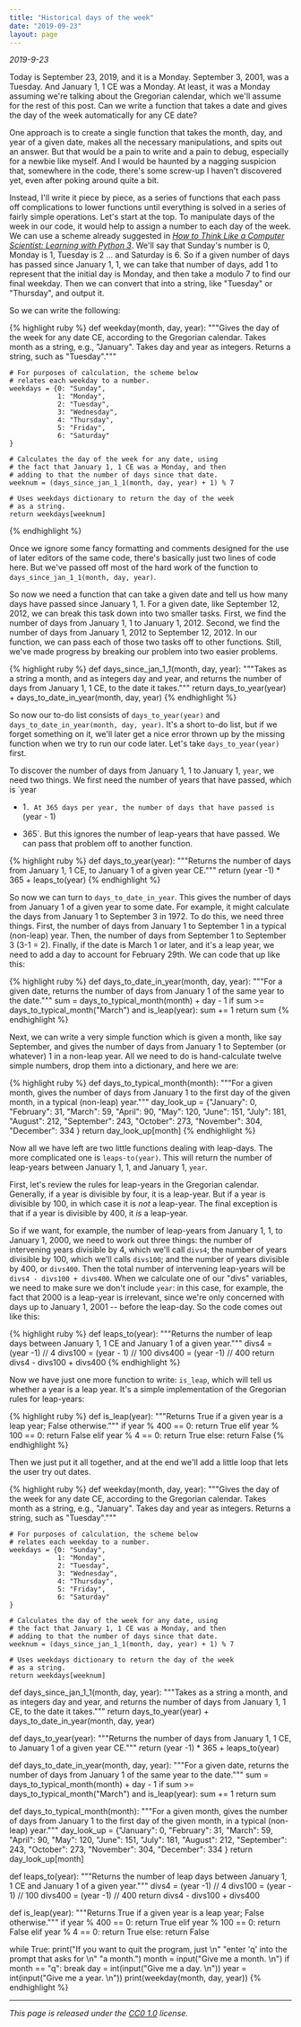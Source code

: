 ```yaml
---
title: "Historical days of the week"
date: "2019-09-23"
layout: page
---
```


_2019-9-23_

Today is September 23, 2019, and it is a Monday. September 3, 2001, was a
Tuesday. And January 1, 1 CE was a Monday. At least, it was a Monday assuming
we're talking about the Gregorian calendar, which we'll assume for the rest of
this post. Can we write a function that takes a date and gives the day of the
week automatically for any CE date?

One approach is to create a single function that takes the month, day, and year
of a given date, makes all the necessary manipulations, and spits out an
answer. But that would be a pain to write and a pain to debug, especially for a
newbie like myself. And I would be haunted by a nagging suspicion that,
somewhere in the code, there's some screw-up I haven't discovered yet, even
after poking around quite a bit.

Instead, I'll write it piece by piece, as a series of functions that each pass
off complications to lower functions until everything is solved in a series of
fairly simple operations. Let's start at the top. To manipulate days of the
week in our code, it would help to assign a number to each day of the week. We
can use a scheme already suggested in _[How to Think Like a Computer Scientist:
Learning with Python 3](index.html)_. We'll say that Sunday's number is 0,
Monday is 1, Tuesday is 2 ... and Saturday is 6. So if a given number of days
has passed since January 1, 1, we can take that number of days, add 1 to
represent that the initial day is Monday, and then take a modulo 7 to find our
final weekday. Then we can convert that into a string, like "Tuesday" or
"Thursday", and output it.

So we can write the following:

{% highlight ruby %}
def weekday(month, day, year):
    """Gives the day of the week for any date CE, according to the
    Gregorian calendar. Takes month as a string, e.g., "January". Takes
    day and year as integers. Returns a string, such as "Tuesday"."""
    
    # For purposes of calculation, the scheme below 
    # relates each weekday to a number.
    weekdays = {0: "Sunday",
                1: "Monday",
                2: "Tuesday",
                3: "Wednesday",
                4: "Thursday",
                5: "Friday",
                6: "Saturday"
    }

    # Calculates the day of the week for any date, using 
    # the fact that January 1, 1 CE was a Monday, and then
    # adding to that the number of days since that date.
    weeknum = (days_since_jan_1_1(month, day, year) + 1) % 7

    # Uses weekdays dictionary to return the day of the week
    # as a string.
    return weekdays[weeknum]
{% endhighlight %}

Once we ignore some fancy formatting and comments designed for the use of later
editors of the same code, there's basically just two lines of code here. But
we've passed off most of the hard work of the function to
`days_since_jan_1_1(month, day, year)`.

So now we need a function that can take a given date and tell us how many days
have passed since January 1, 1. For a given date, like September 12, 2012, we
can break this task down into two smaller tasks. First, we find the number of
days from January 1, 1 to January 1, 2012. Second, we find the number of days
from January 1, 2012 to September 12, 2012. In our function, we can pass each
of those two tasks off to other functions. Still, we've made progress by
breaking our problem into two easier problems.

{% highlight ruby %}
def days_since_jan_1_1(month, day, year):
    """Takes as a string a month, and as integers day and year, 
    and returns the number of days from January 1, 1 CE, to 
    the date it takes."""
    return days_to_year(year) + days_to_date_in_year(month, day, year)
{% endhighlight %}

So now our to-do list consists of `days_to_year(year)` and
`days_to_date_in_year(month, day, year)`. It's a short to-do list, but if we
forget something on it, we'll later get a nice error thrown up by the missing
function when we try to run our code later. Let's take `days_to_year(year)`
first.

To discover the number of days from January 1, 1 to January 1, `year`, we need
two things. We first need the number of years that have passed, which is `year
- 1`. At 365 days per year, the number of days that have passed is `(year - 1)
* 365`. But this ignores the number of leap-years that have passed. We can pass
that problem off to another function.

{% highlight ruby %}
def days_to_year(year):
    """Returns the number of days from January 1, 1 CE, to 
    January 1 of a given year CE."""
    return (year -1) * 365 + leaps_to(year)
{% endhighlight %}

So now we can turn to `days_to_date_in_year`. This gives the number of days
from January 1 of a given year to some date. For example, it might calculate
the days from January 1 to September 3 in 1972. To do this, we need three
things. First, the number of days from January 1 to September 1 in a typical
(non-leap) year. Then, the number of days from September 1 to September 3 (3-1
= 2). Finally, if the date is March 1 or later, and it's a leap year, we need
to add a day to account for February 29th. We can code that up like this:

{% highlight ruby %}
def days_to_date_in_year(month, day, year):
    """For a given date, returns the number of days from January 1
    of the same year to the date."""
    sum = days_to_typical_month(month) + day - 1 
    if sum >= days_to_typical_month("March") and is_leap(year):
        sum += 1
    return sum
{% endhighlight %}

Next, we can write a very simple function which is given a month, like say
September, and gives the number of days from January 1 to September (or
whatever) 1 in a non-leap year. All we need to do is hand-calculate twelve
simple numbers, drop them into a dictionary, and here we are:

{% highlight ruby %}
def days_to_typical_month(month):
    """For a given month, gives the number of days from January
    1 to the first day of the given month, in a typical (non-leap)
    year."""
    day_look_up = {"January": 0,
                   "February": 31,
                   "March": 59,
                   "April": 90,
                   "May": 120,
                   "June": 151,
                   "July": 181,
                   "August": 212,
                   "September": 243,
                   "October": 273,
                   "November": 304,
                   "December": 334
    }
    return day_look_up[month]
{% endhighlight %}

Now all we have left are two little functions dealing with leap-days. The more
complicated one is `leaps-to(year)`. This will return the number of leap-years
between January 1, 1, and January 1, `year`.

First, let's review the rules for leap-years in the Gregorian calendar.
Generally, if a year is divisible by four, it is a leap-year. But if a year is
divisible by 100, in which case it is _not_ a leap-year. The final exception is
that if a year is divisible by 400, it _is_ a leap-year.

So if we want, for example, the number of leap-years from January 1, 1, to
January 1, 2000, we need to work out three things: the number of intervening
years divisible by 4, which we'll call `divs4`; the number of years divisible
by 100, which we'll calls `divs100`; and the number of years divisible by 400,
or `divs400`. Then the total number of intervening leap-years will be `divs4 -
divs100 + divs400`. When we calculate one of our "divs" variables, we need to
make sure we don't include `year`: in this case, for example, the fact that
2000 is a leap-year is irrelevant, since we're only concerned with days up to
January 1, 2001 -- before the leap-day. So the code comes out like this:

{% highlight ruby %}
def leaps_to(year):
    """Returns the number of leap days between January 1, 1 CE
    and January 1 of a given year."""
    divs4 = (year -1) // 4
    divs100 = (year - 1) // 100
    divs400 = (year -1) // 400
    return divs4 - divs100 + divs400
{% endhighlight %}

Now we have just one more function to write: `is_leap`, which will tell us
whether a year is a leap year. It's a simple implementation of the Gregorian
rules for leap-years:

{% highlight ruby %}
def is_leap(year):
    """Returns True if a given year is a leap year; False otherwise."""
    if year % 400 == 0:
        return True
    elif year % 100 == 0:
        return False
    elif year % 4 == 0:
        return True
    else:
        return False
{% endhighlight %}

Then we just put it all together, and at the end we'll add a little loop that
lets the user try out dates.

{% highlight ruby %}
def weekday(month, day, year):
    """Gives the day of the week for any date CE, according to the
    Gregorian calendar. Takes month as a string, e.g., "January". Takes
    day and year as integers. Returns a string, such as "Tuesday"."""
    
    # For purposes of calculation, the scheme below 
    # relates each weekday to a number.
    weekdays = {0: "Sunday",
                1: "Monday",
                2: "Tuesday",
                3: "Wednesday",
                4: "Thursday",
                5: "Friday",
                6: "Saturday"
    }

    # Calculates the day of the week for any date, using 
    # the fact that January 1, 1 CE was a Monday, and then
    # adding to that the number of days since that date.
    weeknum = (days_since_jan_1_1(month, day, year) + 1) % 7

    # Uses weekdays dictionary to return the day of the week
    # as a string.
    return weekdays[weeknum]

def days_since_jan_1_1(month, day, year):
    """Takes as a string a month, and as integers day and year, 
    and returns the number of days from January 1, 1 CE, to 
    the date it takes."""
    return days_to_year(year) + days_to_date_in_year(month, day, year)

def days_to_year(year):
    """Returns the number of days from January 1, 1 CE, to 
    January 1 of a given year CE."""
    return (year -1) * 365 + leaps_to(year)

def days_to_date_in_year(month, day, year):
    """For a given date, returns the number of days from January 1
    of the same year to the date."""
    sum = days_to_typical_month(month) + day - 1 
    if sum >= days_to_typical_month("March") and is_leap(year):
        sum += 1
    return sum

def days_to_typical_month(month):
    """For a given month, gives the number of days from January
    1 to the first day of the given month, in a typical (non-leap)
    year."""
    day_look_up = {"January": 0,
                   "February": 31,
                   "March": 59,
                   "April": 90,
                   "May": 120,
                   "June": 151,
                   "July": 181,
                   "August": 212,
                   "September": 243,
                   "October": 273,
                   "November": 304,
                   "December": 334
    }
    return day_look_up[month]

def leaps_to(year):
    """Returns the number of leap days between January 1, 1 CE
    and January 1 of a given year."""
    divs4 = (year -1) // 4
    divs100 = (year - 1) // 100
    divs400 = (year -1) // 400
    return divs4 - divs100 + divs400

def is_leap(year):
    """Returns True if a given year is a leap year; False otherwise."""
    if year % 400 == 0:
        return True
    elif year % 100 == 0:
        return False
    elif year % 4 == 0:
        return True
    else:
        return False

while True:
    print("If you want to quit the program, just \n"
          "enter 'q' into the prompt that asks for \n"
          "a month.")
    month = input("Give me a month. \n")
    if month == "q":
        break
    day = int(input("Give me a day. \n"))
    year = int(input("Give me a year. \n"))
    print(weekday(month, day, year))
{% endhighlight %}

---

_This page is released under the [CC0
1.0](https://creativecommons.org/publicdomain/zero/1.0/) license._

